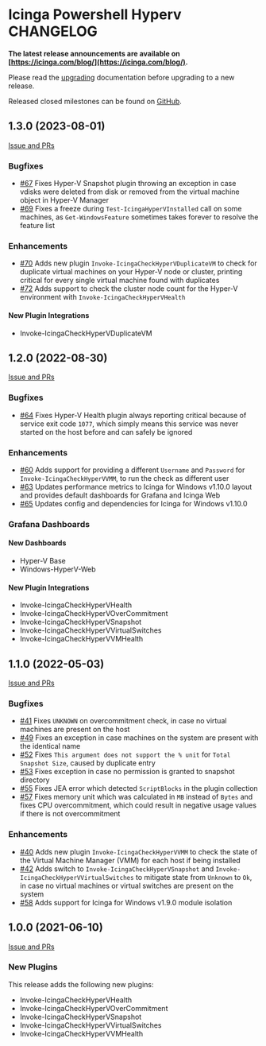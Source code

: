 # Icinga Powershell Hyperv CHANGELOG

**The latest release announcements are available on [https://icinga.com/blog/](https://icinga.com/blog/).**

Please read the [upgrading](30-Upgrading-Plugins.md)
documentation before upgrading to a new release.

Released closed milestones can be found on [GitHub](https://github.com/Icinga/icinga-powershell-hyperv/milestones?state=closed).

## 1.3.0 (2023-08-01)

[Issue and PRs](https://github.com/Icinga/icinga-powershell-hyperv/milestone/4?closed=1)

### Bugfixes

* [#67](https://github.com/Icinga/icinga-powershell-hyperv/issues/67) Fixes Hyper-V Snapshot plugin throwing an exception in case vdisks were deleted from disk or removed from the virtual machine object in Hyper-V Manager
* [#69](https://github.com/Icinga/icinga-powershell-hyperv/issues/69) Fixes a freeze during `Test-IcingaHyperVInstalled` call on some machines, as `Get-WindowsFeature` sometimes takes forever to resolve the feature list

### Enhancements

* [#70](https://github.com/Icinga/icinga-powershell-hyperv/pull/70) Adds new plugin `Invoke-IcingaCheckHyperVDuplicateVM` to check for duplicate virtual machines on your Hyper-V node or cluster, printing critical for every single virtual machine found with duplicates
* [#72](https://github.com/Icinga/icinga-powershell-hyperv/pull/72) Adds support to check the cluster node count for the Hyper-V environment with `Invoke-IcingaCheckHyperVHealth`

#### New Plugin Integrations

* Invoke-IcingaCheckHyperVDuplicateVM

## 1.2.0 (2022-08-30)

[Issue and PRs](https://github.com/Icinga/icinga-powershell-hyperv/milestone/3?closed=1)

### Bugfixes

* [#64](https://github.com/Icinga/icinga-powershell-hyperv/issues/64) Fixes Hyper-V Health plugin always reporting critical because of service exit code `1077`, which simply means this service was never started on the host before and can safely be ignored

### Enhancements

* [#60](https://github.com/Icinga/icinga-powershell-hyperv/issues/60) Adds support for providing a different `Username` and `Password` for `Invoke-IcingaCheckHyperVVMM`, to run the check as different user
* [#63](https://github.com/Icinga/icinga-powershell-hyperv/pull/63) Updates performance metrics to Icinga for Windows v1.10.0 layout and provides default dashboards for Grafana and Icinga Web
* [#65](https://github.com/Icinga/icinga-powershell-hyperv/pull/65) Updates config and dependencies for Icinga for Windows v1.10.0

### Grafana Dashboards

#### New Dashboards

* Hyper-V Base
* Windows-HyperV-Web

#### New Plugin Integrations

* Invoke-IcingaCheckHyperVHealth
* Invoke-IcingaCheckHyperVOverCommitment
* Invoke-IcingaCheckHyperVSnapshot
* Invoke-IcingaCheckHyperVVirtualSwitches
* Invoke-IcingaCheckHyperVVMHealth

## 1.1.0 (2022-05-03)

[Issue and PRs](https://github.com/Icinga/icinga-powershell-hyperv/milestone/2?closed=1)

### Bugfixes

* [#41](https://github.com/Icinga/icinga-powershell-hyperv/issues/41) Fixes `UNKNOWN` on overcommitment check, in case no virtual machines are present on the host
* [#49](https://github.com/Icinga/icinga-powershell-hyperv/issues/49) Fixes an exception in case machines on the system are present with the identical name
* [#52](https://github.com/Icinga/icinga-powershell-hyperv/issues/52) Fixes `This argument does not support the % unit` for `Total Snapshot Size`, caused by duplicate entry
* [#53](https://github.com/Icinga/icinga-powershell-hyperv/pull/53) Fixes exception in case no permission is granted to snapshot directory
* [#55](https://github.com/Icinga/icinga-powershell-hyperv/pull/55) Fixes JEA error which detected `ScriptBlocks` in the plugin collection
* [#57](https://github.com/Icinga/icinga-powershell-hyperv/pull/57) Fixes memory unit which was calculated in `MB` instead of `Bytes` and fixes CPU overcommitment, which could result in negative usage values if there is not overcommitment

### Enhancements

* [#40](https://github.com/Icinga/icinga-powershell-hyperv/issues/40) Adds new plugin `Invoke-IcingaCheckHyperVVMM` to check the state of the Virtual Machine Manager (VMM) for each host if being installed
* [#42](https://github.com/Icinga/icinga-powershell-hyperv/issues/42) Adds switch to `Invoke-IcingaCheckHyperVSnapshot` and `Invoke-IcingaCheckHyperVVirtualSwitches` to mitigate state from `Unknown` to `Ok`, in case no virtual machines or virtual switches are present on the system
* [#58](https://github.com/Icinga/icinga-powershell-hyperv/pull/58) Adds support for Icinga for Windows v1.9.0 module isolation

## 1.0.0 (2021-06-10)

[Issue and PRs](https://github.com/Icinga/icinga-powershell-hyperv/milestone/1?closed=1)

### New Plugins

This release adds the following new plugins:

* Invoke-IcingaCheckHyperVHealth
* Invoke-IcingaCheckHyperVOverCommitment
* Invoke-IcingaCheckHyperVSnapshot
* Invoke-IcingaCheckHyperVVirtualSwitches
* Invoke-IcingaCheckHyperVVMHealth
